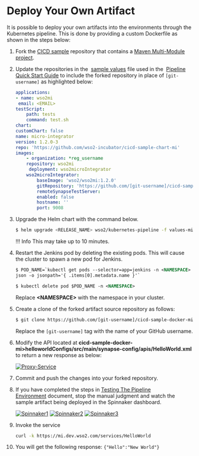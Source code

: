 # Deploy Your Own Artifact
It is possible to deploy your own artifacts into the environments through the Kubernetes pipeline. 
This is done by providing a custom Dockerfile as shown in the steps below:

1.  Fork the [CICD sample](https://github.com/wso2-incubator/cicd-sample-docker-mi) repository that contains a [Maven
    Multi-Module
    project]({{base_path}}/integrate/develop/create-integration-project).

2.  Update the repositories in the  [sample values](https://raw.githubusercontent.com/wso2/kubernetes-pipeline/master/kubernetes-pipeline/samples/values-mi.yaml) file
    used in the  [Pipeline Quick Start Guide]({{base_path}}/install-and-setup/setup/mi-setup/deployment/k8s-pipeline/pipeline-quick-start-guide) to
    include the forked repository in place of `[git-username]` as
    highlighted below:
    
    ``` yaml
    applications:
    - name: wso2mi
     email: <EMAIL>
    testScript:
        path: tests
        command: test.sh
    chart:
    customChart: false
    name: micro-integrator
    version: 1.2.0-3
    repo: 'https://github.com/wso2-incubator/cicd-sample-chart-mi'
    images:
        - organization: *reg_username
        repository: wso2mi
         deployment: wso2microIntegrator
        wso2microIntegrator:
            baseImage: 'wso2/wso2mi:1.2.0'
            gitRepository: 'https://github.com/[git-username]/cicd-sample-docker-mi'
            remoteSynapseTestServer:
            enabled: false
            hostname: ''
            port: 9008 
    ```

3.  Upgrade the Helm chart with the command below.
    
    ``` bash
    $ helm upgrade <RELEASE_NAME> wso2/kubernetes-pipeline -f values-mi.yaml
    ```

    !!! Info
        This may take up to 10 minutes.


4.  Restart the Jenkins pod by deleting the existing pods. This will
    cause the cluster to spawn a new pod for Jenkins.
    
    ``` xml
    $ POD_NAME=`kubectl get pods --selector=app=jenkins -n <NAMESPACE> -o 
    json -o jsonpath='{ .items[0].metadata.name }'`
    
    $ kubectl delete pod $POD_NAME -n <NAMESPACE>
    ```
    
    Replace **<NAMESPACE\>** with the namespace in your cluster.

5.  Create a clone of the forked artifact source repository as follows:

    ``` xml
    $ git clone https://github.com/[git-username]/cicd-sample-docker-mi.git
    ```
    
    Replace the `[git-username]` tag with the name of your GitHub username.

6. Modify the API located at **cicd-sample-docker-mi>helloworldConfigs/src/main/synapse-config/apis/HelloWorld.xml**
 to return a new response as below:
    
    [ ![Proxy-Service]({{base_path}}/assets/img/integrate/k8s_pipeline/deploying/deploy-mi1.png)]({{base_path}}/assets/img/integrate/k8s_pipeline/deploying/deploy-mi1.png)

7.  Commit and push the changes into your forked repository.

8.  If you have completed the steps in [Testing The Pipeline
    Environment]({{base_path}}/install-and-setup/setup/mi-setup/deployment/k8s-pipeline/testing-the-pipeline-environment) document,
    stop the manual judgment and watch the sample artifact being deployed in the Spinnaker dashboard.
    
    [![Spinnaker1]({{base_path}}/assets/img/integrate/k8s_pipeline/deploying/deploy-mi2.png)]({{base_path}}/assets/img/integrate/k8s_pipeline/deploying/deploy-mi2.png)
    [![Spinnaker2]({{base_path}}/assets/img/integrate/k8s_pipeline/deploying/deploy-mi3.png)]({{base_path}}/assets/img/integrate/k8s_pipeline/deploying/deploy-mi3.png)
    [![Spinnaker3]({{base_path}}/assets/img/integrate/k8s_pipeline/deploying/deploy-mi4.png)]({{base_path}}/assets/img/integrate/k8s_pipeline/deploying/deploy-mi4.png)

9.  Invoke the service 
    
    ``` bash
    curl -k https://mi.dev.wso2.com/services/HelloWorld  
    ```


10. You will get the following response: `{"Hello":"New World"}`
